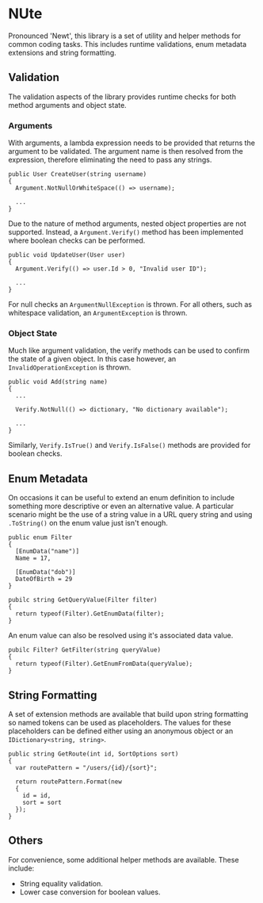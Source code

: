 # NUte

Pronounced 'Newt', this library is a set of utility and helper methods for common coding tasks. This includes runtime validations, enum metadata extensions and string formatting.

## Validation

The validation aspects of the library provides runtime checks for both method arguments and object state.

### Arguments

With arguments, a lambda expression needs to be provided that returns the argument to be validated. The argument name is then resolved from the expression, therefore eliminating the need to pass any strings.

```
public User CreateUser(string username)
{
  Argument.NotNullOrWhiteSpace(() => username);
  
  ...
}
```

Due to the nature of method arguments, nested object properties are not supported. Instead, a ```Argument.Verify()``` method has been implemented where boolean checks can be performed.

```
public void UpdateUser(User user)
{
  Argument.Verify(() => user.Id > 0, "Invalid user ID");
  
  ...
}
```

For null checks an ```ArgumentNullException``` is thrown. For all others, such as whitespace validation, an ```ArgumentException``` is thrown.

### Object State

Much like argument validation, the verify methods can be used to confirm the state of a given object. In this case however, an ```InvalidOperationException``` is thrown.

```
public void Add(string name)
{
  ...
  
  Verify.NotNull(() => dictionary, "No dictionary available");
  
  ...
}
```

Similarly, ```Verify.IsTrue()``` and ```Verify.IsFalse()``` methods are provided for boolean checks.

## Enum Metadata

On occasions it can be useful to extend an enum definition to include something more descriptive or even an alternative value. A particular scenario might be the use of a string value in a URL query string and using ```.ToString()``` on the enum value just isn't enough.

```
public enum Filter
{
  [EnumData("name")]
  Name = 17,
  
  [EnumData("dob")]
  DateOfBirth = 29
}

pubilc string GetQueryValue(Filter filter)
{
  return typeof(Filter).GetEnumData(filter);
}
```

An enum value can also be resolved using it's associated data value.

```
pubilc Filter? GetFilter(string queryValue)
{
  return typeof(Filter).GetEnumFromData(queryValue);
}
```

## String Formatting

A set of extension methods are available that build upon string formatting so named tokens can be used as placeholders. The values for these placeholders can be defined either using an anonymous object or an ```IDictionary<string, string>```.

```
public string GetRoute(int id, SortOptions sort)
{
  var routePattern = "/users/{id}/{sort}";
  
  return routePattern.Format(new
  {
    id = id,
    sort = sort
  });
}
```

## Others

For convenience, some additional helper methods are available. These include:

* String equality validation.
* Lower case conversion for boolean values.


